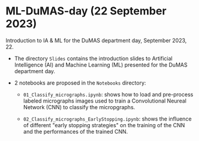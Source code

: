 # ML-DuMAS-day  (22 September 2023)

Introduction to IA &amp; ML for the DuMAS department day, September 2023, 22.

- The directory `Slides` contains the introduction slides to Artificial Intelligence (AI) and Machine Learning (ML) presented for the DuMAS department day.

- 2 notebooks are proposed in the `Notebooks` directory:

  - `01_Classify_micrographs.ipynb`: shows how to load and pre-process labeled micrographs images used to train a Convolutional Neureal Network (CNN) to classify the micropgraphs.

  - `02_Classify_micrographs_EarlyStopping.ipynb`: shows the influence of different "early stopping strategies" on the training of the CNN and the performances of the trained CNN.
  

